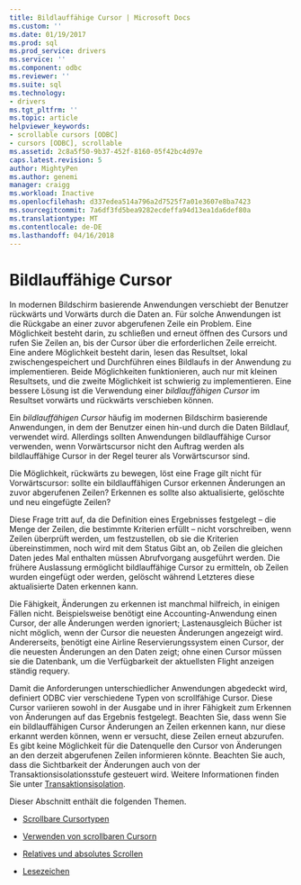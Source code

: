 ```yaml
---
title: Bildlauffähige Cursor | Microsoft Docs
ms.custom: ''
ms.date: 01/19/2017
ms.prod: sql
ms.prod_service: drivers
ms.service: ''
ms.component: odbc
ms.reviewer: ''
ms.suite: sql
ms.technology:
- drivers
ms.tgt_pltfrm: ''
ms.topic: article
helpviewer_keywords:
- scrollable cursors [ODBC]
- cursors [ODBC], scrollable
ms.assetid: 2c8a5f50-9b37-452f-8160-05f42bc4d97e
caps.latest.revision: 5
author: MightyPen
ms.author: genemi
manager: craigg
ms.workload: Inactive
ms.openlocfilehash: d337edea514a796a2d7525f7a01e3607e8ba7423
ms.sourcegitcommit: 7a6df3fd5bea9282ecdeffa94d13ea1da6def80a
ms.translationtype: MT
ms.contentlocale: de-DE
ms.lasthandoff: 04/16/2018
---
```

# <a name="scrollable-cursors"></a>Bildlauffähige Cursor
In modernen Bildschirm basierende Anwendungen verschiebt der Benutzer rückwärts und Vorwärts durch die Daten an. Für solche Anwendungen ist die Rückgabe an einer zuvor abgerufenen Zeile ein Problem. Eine Möglichkeit besteht darin, zu schließen und erneut öffnen des Cursors und rufen Sie Zeilen an, bis der Cursor über die erforderlichen Zeile erreicht. Eine andere Möglichkeit besteht darin, lesen das Resultset, lokal zwischengespeichert und Durchführen eines Bildlaufs in der Anwendung zu implementieren. Beide Möglichkeiten funktionieren, auch nur mit kleinen Resultsets, und die zweite Möglichkeit ist schwierig zu implementieren. Eine bessere Lösung ist die Verwendung einer *bildlauffähigen Cursor* im Resultset vorwärts und rückwärts verschieben können.  
  
 Ein *bildlauffähigen Cursor* häufig im modernen Bildschirm basierende Anwendungen, in dem der Benutzer einen hin-und durch die Daten Bildlauf, verwendet wird. Allerdings sollten Anwendungen bildlauffähige Cursor verwenden, wenn Vorwärtscursor nicht den Auftrag werden als bildlauffähige Cursor in der Regel teurer als Vorwärtscursor sind.  
  
 Die Möglichkeit, rückwärts zu bewegen, löst eine Frage gilt nicht für Vorwärtscursor: sollte ein bildlauffähigen Cursor erkennen Änderungen an zuvor abgerufenen Zeilen? Erkennen es sollte also aktualisierte, gelöschte und neu eingefügte Zeilen?  
  
 Diese Frage tritt auf, da die Definition eines Ergebnisses festgelegt – die Menge der Zeilen, die bestimmte Kriterien erfüllt – nicht vorschreiben, wenn Zeilen überprüft werden, um festzustellen, ob sie die Kriterien übereinstimmen, noch wird mit dem Status Gibt an, ob Zeilen die gleichen Daten jedes Mal enthalten müssen Abrufvorgang ausgeführt werden. Die frühere Auslassung ermöglicht bildlauffähige Cursor zu ermitteln, ob Zeilen wurden eingefügt oder werden, gelöscht während Letzteres diese aktualisierte Daten erkennen kann.  
  
 Die Fähigkeit, Änderungen zu erkennen ist manchmal hilfreich, in einigen Fällen nicht. Beispielsweise benötigt eine Accounting-Anwendung einen Cursor, der alle Änderungen werden ignoriert; Lastenausgleich Bücher ist nicht möglich, wenn der Cursor die neuesten Änderungen angezeigt wird. Andererseits, benötigt eine Airline Reservierungssystem einen Cursor, der die neuesten Änderungen an den Daten zeigt; ohne einen Cursor müssen sie die Datenbank, um die Verfügbarkeit der aktuellsten Flight anzeigen ständig requery.  
  
 Damit die Anforderungen unterschiedlicher Anwendungen abgedeckt wird, definiert ODBC vier verschiedene Typen von scrollfähige Cursor. Diese Cursor variieren sowohl in der Ausgabe und in ihrer Fähigkeit zum Erkennen von Änderungen auf das Ergebnis festgelegt. Beachten Sie, dass wenn Sie ein bildlauffähigen Cursor Änderungen an Zeilen erkennen kann, nur diese erkannt werden können, wenn er versucht, diese Zeilen erneut abzurufen. Es gibt keine Möglichkeit für die Datenquelle den Cursor von Änderungen an den derzeit abgerufenen Zeilen informieren könnte. Beachten Sie auch, dass die Sichtbarkeit der Änderungen auch von der Transaktionsisolationsstufe gesteuert wird. Weitere Informationen finden Sie unter [Transaktionsisolation](../../../odbc/reference/develop-app/transaction-isolation.md).  
  
 Dieser Abschnitt enthält die folgenden Themen.  
  
-   [Scrollbare Cursortypen](../../../odbc/reference/develop-app/scrollable-cursor-types.md)  
  
-   [Verwenden von scrollbaren Cursorn](../../../odbc/reference/develop-app/using-scrollable-cursors.md)  
  
-   [Relatives und absolutes Scrollen](../../../odbc/reference/develop-app/relative-and-absolute-scrolling.md)  
  
-   [Lesezeichen](../../../odbc/reference/develop-app/bookmarks-odbc.md)
